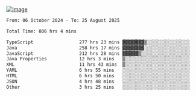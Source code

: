 
[![image](https://github.com/user-attachments/assets/3e37fcfd-5657-4b9d-95f6-80b564699e3f)](https://ayushmaurya.vercel.app)

<!--START_SECTION:waka-->

```txt
From: 06 October 2024 - To: 25 August 2025

Total Time: 806 hrs 4 mins

TypeScript                 277 hrs 23 mins ▓▓▓▓▓▓▓▓▒░░░░░░░░░░░░░░░░   34.27 %
Java                       258 hrs 17 mins ▓▓▓▓▓▓▓▓░░░░░░░░░░░░░░░░░   31.91 %
JavaScript                 212 hrs 28 mins ▓▓▓▓▓▓▒░░░░░░░░░░░░░░░░░░   26.25 %
Java Properties            12 hrs 3 mins   ▒░░░░░░░░░░░░░░░░░░░░░░░░   01.49 %
XML                        11 hrs 43 mins  ▒░░░░░░░░░░░░░░░░░░░░░░░░   01.45 %
YAML                       6 hrs 55 mins   ░░░░░░░░░░░░░░░░░░░░░░░░░   00.86 %
HTML                       6 hrs 50 mins   ░░░░░░░░░░░░░░░░░░░░░░░░░   00.84 %
JSON                       4 hrs 48 mins   ░░░░░░░░░░░░░░░░░░░░░░░░░   00.59 %
Other                      3 hrs 25 mins   ░░░░░░░░░░░░░░░░░░░░░░░░░   00.42 %
```

<!--END_SECTION:waka-->

<!--
**the-t3ch-wizard/the-t3ch-wizard** is a ✨ _special_ ✨ repository because its `README.md` (this file) appears on your GitHub profile.

Here are some ideas to get you started:

- 🔭 I’m currently working on ...
- 🌱 I’m currently learning ...
- 👯 I’m looking to collaborate on ...
- 🤔 I’m looking for help with ...
- 💬 Ask me about ...
- 📫 How to reach me: ...
- 😄 Pronouns: ...
- ⚡ Fun fact: ...
-->
